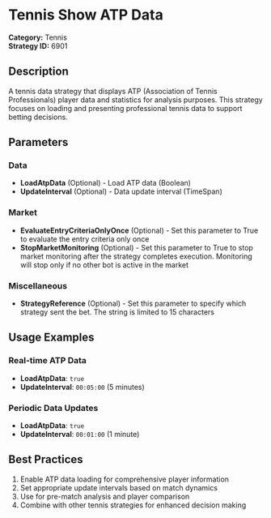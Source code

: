 # Tennis Show ATP Data

**Category:** Tennis  
**Strategy ID:** 6901

## Description

A tennis data strategy that displays ATP (Association of Tennis Professionals) player data and statistics for analysis purposes. This strategy focuses on loading and presenting professional tennis data to support betting decisions.

## Parameters

### Data
- **LoadAtpData** (Optional) - Load ATP data (Boolean)
- **UpdateInterval** (Optional) - Data update interval (TimeSpan)

### Market
- **EvaluateEntryCriteriaOnlyOnce** (Optional) - Set this parameter to True to evaluate the entry criteria only once
- **StopMarketMonitoring** (Optional) - Set this parameter to True to stop market monitoring after the strategy completes execution. Monitoring will stop only if no other bot is active in the market

### Miscellaneous
- **StrategyReference** (Optional) - Set this parameter to specify which strategy sent the bet. The string is limited to 15 characters

## Usage Examples

### Real-time ATP Data
- **LoadAtpData**: `true`
- **UpdateInterval**: `00:05:00` (5 minutes)

### Periodic Data Updates
- **LoadAtpData**: `true`
- **UpdateInterval**: `00:01:00` (1 minute)

## Best Practices

1. Enable ATP data loading for comprehensive player information
2. Set appropriate update intervals based on match dynamics
3. Use for pre-match analysis and player comparison
4. Combine with other tennis strategies for enhanced decision making
